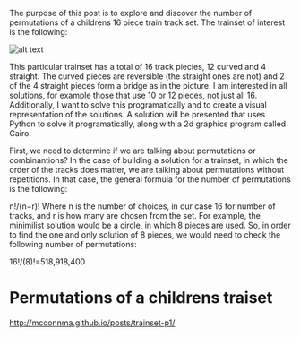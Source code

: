 The purpose of this post is to explore and discover the number of permutations of a childrens 16 piece train track set.
The trainset of interest is the following:

![alt text](http://mcconnma.github.io/trainset/lillabo-trainset.jpg)


This particular trainset has a total of 16 track piecies, 12 curved and 4 straight. The curved pieces are reversible (the straight ones are not) and 2 of the 4 straight pieces form a bridge as in the picture. I am interested in all solutions, for example those that use 10 or 12 pieces, not just all 16. Additionally, I want to solve this programatically and to create a visual representation of the solutions. A solution will be presented that uses Python to solve it programatically, along with a 2d graphics program called Cairo.

First, we need to determine if we are talking about permutations or combinantions? In the case of building a solution for a trainset, in which the order of the tracks does matter, we are talking about permutations without repetitions. In that case, the general formula for the number of permutations is the following:

n!/(n−r)!
Where n is the number of choices, in our case 16 for number of tracks, and r is how many are chosen from the set. For example, the minimilist solution would be a circle, in which 8 pieces are used. So, in order to find the one and only solution of 8 pieces, we would need to check the following number of permutations:

16!/(8)!=518,918,400


# Permutations of a childrens traiset
http://mcconnma.github.io/posts/trainset-p1/
